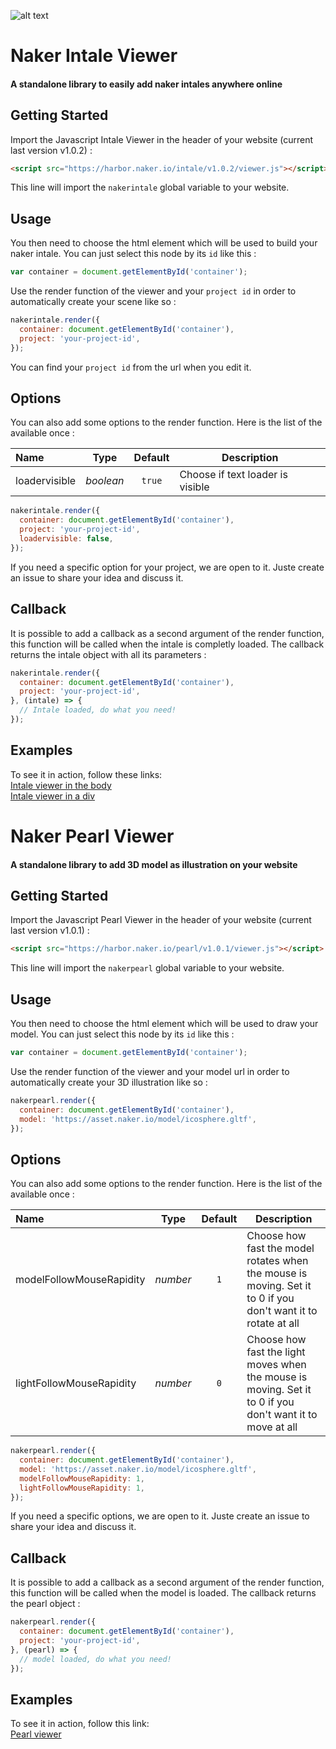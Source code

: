 ![alt text](https://asset.naker.io/image/main/logo.png)

# Naker Intale Viewer
#### A standalone library to easily add naker intales anywhere online

## Getting Started

Import the Javascript Intale Viewer in the header of your website (current last version v1.0.2) :

```html
<script src="https://harbor.naker.io/intale/v1.0.2/viewer.js"></script>
```

This line will import the `nakerintale` global variable to your website.

## Usage

You then need to choose the html element which will be used to build your naker intale. You can just select this node by its `id` like this :
```javascript
var container = document.getElementById('container');
```

Use the render function of the viewer and your `project id` in order to automatically create your scene like so :

```javascript
nakerintale.render({
  container: document.getElementById('container'),
  project: 'your-project-id',
});
```
You can find your `project id` from the url when you edit it.

## Options

You can also add some options to the render function. Here is the list of the available once :

| Name           | Type         | Default      | Description                                                          |
| :------------- | :----------: | :----------: | -------------------------------------------------------------------- |
| loadervisible  | _boolean_    | `true`       | Choose if text loader is visible                                      |

```javascript
nakerintale.render({
  container: document.getElementById('container'),
  project: 'your-project-id',
  loadervisible: false,
});
```

If you need a specific option for your project, we are open to it. Juste create an issue to share your idea and discuss it.

## Callback

It is possible to add a callback as a second argument of the render function, this function will be called when the intale is completly loaded. The callback returns the intale object with all its parameters :

```javascript
nakerintale.render({
  container: document.getElementById('container'),
  project: 'your-project-id',
}, (intale) => {
  // Intale loaded, do what you need!
});
```

## Examples

To see it in action, follow these links:  
[Intale viewer in the body](https://codepen.io/pichou/pen/jJXpxd)  
[Intale viewer in a div](https://codepen.io/pichou/pen/YgdRKq)

# Naker Pearl Viewer
#### A standalone library to add 3D model as illustration on your website

## Getting Started

Import the Javascript Pearl Viewer in the header of your website (current last version v1.0.1) :

```html
<script src="https://harbor.naker.io/pearl/v1.0.1/viewer.js"></script>
```

This line will import the `nakerpearl` global variable to your website.

## Usage

You then need to choose the html element which will be used to draw your model. You can just select this node by its `id` like this :
```javascript
var container = document.getElementById('container');
```

Use the render function of the viewer and your model url in order to automatically create your 3D illustration like so :

```javascript
nakerpearl.render({
  container: document.getElementById('container'),
  model: 'https://asset.naker.io/model/icosphere.gltf',
});
```

## Options

You can also add some options to the render function. Here is the list of the available once :

| Name           | Type         | Default      | Description                                                          |
| :------------- | :----------: | :----------: | -------------------------------------------------------------------- |
| modelFollowMouseRapidity  | _number_    | `1`       | Choose how fast the model rotates when the mouse is moving. Set it to 0 if you don't want it to rotate at all                                      |
| lightFollowMouseRapidity  | _number_    | `0`       | Choose how fast the light moves when the mouse is moving. Set it to 0 if you don't want it to move at all                                      |

```javascript
nakerpearl.render({
  container: document.getElementById('container'),
  model: 'https://asset.naker.io/model/icosphere.gltf',
  modelFollowMouseRapidity: 1,
  lightFollowMouseRapidity: 1,
});
```

If you need a specific options, we are open to it. Juste create an issue to share your idea and discuss it.

## Callback

It is possible to add a callback as a second argument of the render function, this function will be called when the model is loaded. The callback returns the pearl object :

```javascript
nakerpearl.render({
  container: document.getElementById('container'),
  project: 'your-project-id',
}, (pearl) => {
  // model loaded, do what you need!
});
```

## Examples

To see it in action, follow this link:  
[Pearl viewer](https://codepen.io/pichou/pen/dLaaBW)  
